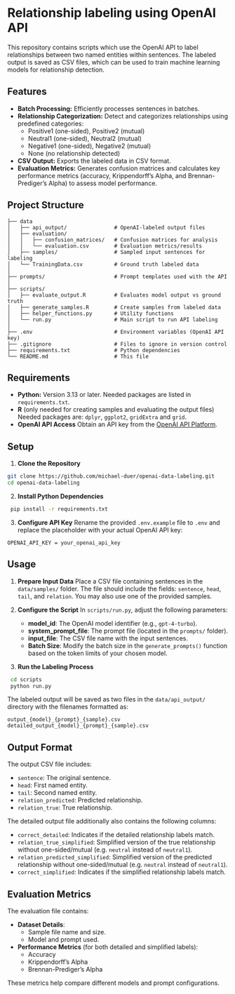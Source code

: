 # Relationship labeling using OpenAI API

This repository contains scripts which use the OpenAI API to label relationships between two named entities within sentences. The labeled output is saved as CSV files, which can be used to train machine learning models for relationship detection.

## Features

- **Batch Processing:** Efficiently processes sentences in batches.
- **Relationship Categorization:** Detect and categorizes relationships using predefined categories:
  - Positive1 (one-sided), Positive2 (mutual)
  - Neutral1 (one-sided), Neutral2 (mutual)
  - Negative1 (one-sided), Negative2 (mutual)
  - None (no relationship detected)
- **CSV Output:** Exports the labeled data in CSV format.
- **Evaluation Metrics:** Generates confusion matrices and calculates key performance metrics (accuracy, Krippendorff’s Alpha, and Brennan-Prediger’s Alpha) to assess model performance.

## Project Structure

```plaintext
├── data
│   ├── api_output/               # OpenAI-labeled output files
│   ├── evaluation/
│   │   ├── confusion_matrices/   # Confusion matrices for analysis
│   │   └── evaluation.csv        # Evaluation metrics/results
│   ├── samples/                  # Sampled input sentences for labeling
│   └── TrainingData.csv          # Ground truth labeled data
│
├── prompts/                      # Prompt templates used with the API
│
├── scripts/
│   ├── evaluate_output.R         # Evaluates model output vs ground truth
│   ├── generate_samples.R        # Create samples from labeled data
│   ├── helper_functions.py       # Utility functions
│   └── run.py                    # Main script to run API labeling
│
├── .env                          # Environment variables (OpenAI API key)
├── .gitignore                    # Files to ignore in version control
├── requirements.txt              # Python dependencies
└── README.md                     # This file
```

## Requirements

- **Python:** Version 3.13 or later.
  Needed packages are listed in `requirements.txt`.
- **R** (only needed for creating samples and evaluating the output files)
  Needed packages are: `dplyr`, `ggplot2`, `gridExtra` and `grid`.
- **OpenAI API Access**
  Obtain an API key from the [OpenAI API Platform](https://platform.openai.com/api-keys).

## Setup

1. **Clone the Repository**

```bash
git clone https://github.com/michael-duer/openai-data-labeling.git
cd openai-data-labeling
```

2. **Install Python Dependencies**

```bash
 pip install -r requirements.txt
```

3. **Configure API Key**
   Rename the provided `.env.example` file to `.env` and replace the placeholder with your actual OpenAI API key:

```env
OPENAI_API_KEY = your_openai_api_key
```

## Usage

1. **Prepare Input Data**
   Place a CSV file containing sentences in the `data/samples/` folder. The file should include the fields: `sentence`, `head`, `tail`, and `relation`. You may also use one of the provided samples.
2. **Configure the Script**
   In `scripts/run.py`, adjust the following parameters:

   - **model_id**: The OpenAI model identifier (e.g., `gpt-4-turbo`).
   - **system_prompt_file**: The prompt file (located in the `prompts/` folder).
   - **input_file**: The CSV file name with the input sentences.
   - **Batch Size**: Modify the batch size in the `generate_prompts()` function based on the token limits of your chosen model.

3. **Run the Labeling Process**

```bash
 cd scripts
 python run.py
```

The labeled output will be saved as two files in the `data/api_output/` directory with the filenames formatted as:

```
output_{model}_{prompt}_{sample}.csv
detailed_output_{model}_{prompt}_{sample}.csv
```

## Output Format

The output CSV file includes:

- `sentence`: The original sentence.
- `head`: First named entity.
- `tail`: Second named entity.
- `relation_predicted`: Predicted relationship.
- `relation_true`: True relationship.

The detailed output file additionally also contains the following columns:

- `correct_detailed`: Indicates if the detailed relationship labels match.
- `relation_true_simplified`: Simplified version of the true relationship without one-sided/mutual (e.g. `neutral` instead of `neutral1`).
- `relation_predicted_simplified`: Simplified version of the predicted relationship without one-sided/mutual (e.g. `neutral` instead of `neutral1`).
- `correct_simplified`: Indicates if the simplified relationship labels match.

## Evaluation Metrics

The evaluation file contains:

- **Dataset Details**:
  - Sample file name and size.
  - Model and prompt used.
- **Performance Metrics** (for both detailed and simplified labels):
  - Accuracy
  - Krippendorff’s Alpha
  - Brennan-Prediger’s Alpha

These metrics help compare different models and prompt configurations.
